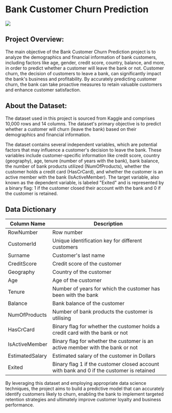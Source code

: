 # Bank Customer Churn Prediction
![](https://miro.medium.com/v2/resize:fit:1400/1*47xx1oXuebvYwZeB0OutuA.png)
## Project Overview:
The main objective of the Bank Customer Churn Prediction project is to analyze the demographics and financial information of bank customers, including factors like age, gender, credit score, country, balance, and more, in order to predict whether a customer will leave the bank or not. Customer churn, the decision of customers to leave a bank, can significantly impact the bank's business and profitability. By accurately predicting customer churn, the bank can take proactive measures to retain valuable customers and enhance customer satisfaction.
## About the Dataset:
The dataset used in this project is sourced from Kaggle and comprises 10,000 rows and 14 columns. The dataset's primary objective is to predict whether a customer will churn (leave the bank) based on their demographics and financial information.

The dataset contains several independent variables, which are potential factors that may influence a customer's decision to leave the bank. These variables include customer-specific information like credit score, country (geography), age, tenure (number of years with the bank), bank balance, the number of bank products utilized (NumOfProducts), whether the customer holds a credit card (HasCrCard), and whether the customer is an active member with the bank (IsActiveMember). The target variable, also known as the dependent variable, is labeled "Exited" and is represented by a binary flag: 1 if the customer closed their account with the bank and 0 if the customer is retained.
## Data Dictionary
| Column Name | Description |
| --- | --- |
| RowNumber | Row number |
| CustomerId | Unique identification key for different customers |
| Surname | Customer's last name |
| CreditScore | Credit score of the customer |
|Geography | Country of the customer |
|Age | Age of the customer |
|Tenure | Number of years for which the customer has been with the bank |
|Balance | Bank balance of the customer |
|NumOfProducts | Number of bank products the customer is utilising |
|HasCrCard | Binary flag for whether the customer holds a credit card with the bank or not |
|IsActiveMember | Binary flag for whether the customer is an active member with the bank or not |
|EstimatedSalary | Estimated salary of the customer in Dollars |
|Exited | Binary flag 1 if the customer closed account with bank and 0 if the customer is retained |

By leveraging this dataset and employing appropriate data science techniques, the project aims to build a predictive model that can accurately identify customers likely to churn, enabling the bank to implement targeted retention strategies and ultimately improve customer loyalty and business performance.
